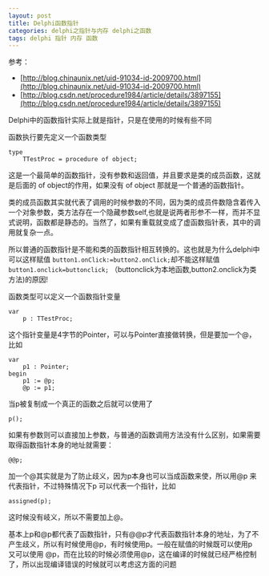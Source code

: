 ```yaml
---
layout: post
title: Delphi函数指针
categories: delphi之指针与内存 delphi之函数
tags: delphi 指针 内存 函数
---
```



参考：

* [http://blog.chinaunix.net/uid-91034-id-2009700.html](http://blog.chinaunix.net/uid-91034-id-2009700.html)
* [http://blog.csdn.net/procedure1984/article/details/3897155](http://blog.csdn.net/procedure1984/article/details/3897155)

 
Delphi中的函数指针实际上就是指针，只是在使用的时候有些不同

函数执行要先定义一个函数类型

    type
        TTestProc = procedure of object;

这是一个最简单的函数指针，没有参数和返回值，并且要求是类的成员函数，这就是后面的 of object的作用，如果没有 of object 那就是一个普通的函数指针。

类的成员函数其实就代表了调用的时候参数的不同，因为类的成员件数隐含着传入一个对象参数，类方法存在一个隐藏参数self,也就是说两者形参不一样，而并不显式说明，函数都是静态的。当然了，如果有重载就变成了虚函数指针表，其中的调用就复杂一点。

所以普通的函数指针是不能和类的函数指针相互转换的。这也就是为什么delphi中可以这样赋值 `button1.onClick:=button2.onClick;`却不能这样赋值 `button1.onclick=buttonclick;` （buttonclick为本地函数,button2.onclick为类方法)的原因!

函数类型可以定义一个函数指针变量

    var
        p : TTestProc;

这个指针变量是4字节的Pointer，可以与Pointer直接做转换，但是要加一个@，比如

    var
        p1 : Pointer;
    begin
        p1 := @p;
        @p := p1;

当p被复制成一个真正的函数之后就可以使用了

    p();

如果有参数则可以直接加上参数，与普通的函数调用方法没有什么区别，如果需要取得函数指针本身的地址就需要：

    @@p;

加一个@其实就是为了防止歧义，因为p本身也可以当成函数来使，所以用@p 来代表指针，不过特殊情况下p 可以代表一个指针，比如

    assigned(p);

这时候没有岐义，所以不需要加上@。

基本上p和@p都代表了函数指针，只有@@p才代表函数指针本身的地址，为了不产生歧义，所以有时候使用@p，有时候使用p。一般在赋值的时候既可以使用p 又可以使用 @p，而在比较的时候必须使用@p，这在编译的时候就已经严格控制了，所以出现编译错误的时候就可以考虑这方面的问题